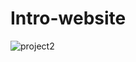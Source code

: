 # Intro-website
![project2](https://github.com/khushianand/Intro-website/assets/90105760/fac2e321-d71d-430c-abdf-cd881583ccd0)
